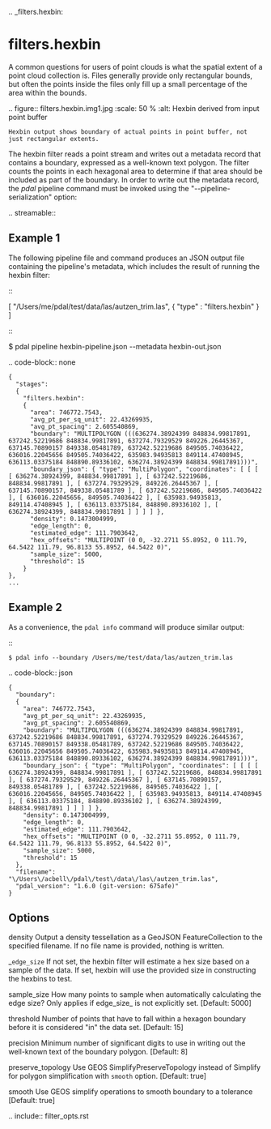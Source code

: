 .. _filters.hexbin:

filters.hexbin
==============

A common questions for users of point clouds is what the spatial extent of a
point cloud collection is. Files generally provide only rectangular bounds, but
often the points inside the files only fill up a small percentage of the area
within the bounds.

.. figure:: filters.hexbin.img1.jpg
    :scale: 50 %
    :alt: Hexbin derived from input point buffer

    Hexbin output shows boundary of actual points in point buffer, not
    just rectangular extents.

The hexbin filter reads a point stream and writes out a metadata record that
contains a boundary, expressed as a well-known text polygon. The filter counts
the points in each hexagonal area to determine if that area should be included
as part of the boundary.  In
order to write out the metadata record, the *pdal* pipeline command must be
invoked using the "--pipeline-serialization" option:

.. streamable::

Example 1
---------

The following pipeline file and command produces an JSON output file
containing the pipeline's metadata, which includes the result of running
the hexbin filter:

::

  [
      "/Users/me/pdal/test/data/las/autzen_trim.las",
      {
          "type" : "filters.hexbin"
      }
  ]

::

  $ pdal pipeline hexbin-pipeline.json --metadata hexbin-out.json


.. code-block:: none

    {
      "stages":
      {
        "filters.hexbin":
        {
          "area": 746772.7543,
          "avg_pt_per_sq_unit": 22.43269935,
          "avg_pt_spacing": 2.605540869,
          "boundary": "MULTIPOLYGON (((636274.38924399 848834.99817891, 637242.52219686 848834.99817891, 637274.79329529 849226.26445367, 637145.70890157 849338.05481789, 637242.52219686 849505.74036422, 636016.22045656 849505.74036422, 635983.94935813 849114.47408945, 636113.03375184 848890.89336102, 636274.38924399 848834.99817891)))",
          "boundary_json": { "type": "MultiPolygon", "coordinates": [ [ [ [ 636274.38924399, 848834.99817891 ], [ 637242.52219686, 848834.99817891 ], [ 637274.79329529, 849226.26445367 ], [ 637145.70890157, 849338.05481789 ], [ 637242.52219686, 849505.74036422 ], [ 636016.22045656, 849505.74036422 ], [ 635983.94935813, 849114.47408945 ], [ 636113.03375184, 848890.89336102 ], [ 636274.38924399, 848834.99817891 ] ] ] ] },
          "density": 0.1473004999,
          "edge_length": 0,
          "estimated_edge": 111.7903642,
          "hex_offsets": "MULTIPOINT (0 0, -32.2711 55.8952, 0 111.79, 64.5422 111.79, 96.8133 55.8952, 64.5422 0)",
          "sample_size": 5000,
          "threshold": 15
        }
    },
    ...


Example 2
---------

As a convenience, the ``pdal info`` command will produce similar output:

::

    $ pdal info --boundary /Users/me/test/data/las/autzen_trim.las

.. code-block:: json

    {
      "boundary":
      {
        "area": 746772.7543,
        "avg_pt_per_sq_unit": 22.43269935,
        "avg_pt_spacing": 2.605540869,
        "boundary": "MULTIPOLYGON (((636274.38924399 848834.99817891, 637242.52219686 848834.99817891, 637274.79329529 849226.26445367, 637145.70890157 849338.05481789, 637242.52219686 849505.74036422, 636016.22045656 849505.74036422, 635983.94935813 849114.47408945, 636113.03375184 848890.89336102, 636274.38924399 848834.99817891)))",
        "boundary_json": { "type": "MultiPolygon", "coordinates": [ [ [ [ 636274.38924399, 848834.99817891 ], [ 637242.52219686, 848834.99817891 ], [ 637274.79329529, 849226.26445367 ], [ 637145.70890157, 849338.05481789 ], [ 637242.52219686, 849505.74036422 ], [ 636016.22045656, 849505.74036422 ], [ 635983.94935813, 849114.47408945 ], [ 636113.03375184, 848890.89336102 ], [ 636274.38924399, 848834.99817891 ] ] ] ] },
        "density": 0.1473004999,
        "edge_length": 0,
        "estimated_edge": 111.7903642,
        "hex_offsets": "MULTIPOINT (0 0, -32.2711 55.8952, 0 111.79, 64.5422 111.79, 96.8133 55.8952, 64.5422 0)",
        "sample_size": 5000,
        "threshold": 15
      },
      "filename": "\/Users\/acbell\/pdal\/test\/data\/las\/autzen_trim.las",
      "pdal_version": "1.6.0 (git-version: 675afe)"
    }

Options
-------

density
  Output a density tessellation as a GeoJSON FeatureCollection to
  the specified filename. If no file name is provided, nothing
  is written.

_`edge_size`
  If not set, the hexbin filter will estimate a hex size based on a sample of
  the data. If set, hexbin will use the provided size in constructing the
  hexbins to test.

sample_size
  How many points to sample when automatically calculating the edge
  size? Only applies if edge_size_ is not explicitly set. [Default: 5000]

threshold
  Number of points that have to fall within a hexagon boundary before it
  is considered "in" the data set. [Default: 15]

precision
  Minimum number of significant digits to use in writing out the
  well-known text of the boundary polygon. [Default: 8]

preserve_topology
  Use GEOS SimplifyPreserveTopology instead of Simplify for polygon simplification with  `smooth` option. [Default: true]

smooth
  Use GEOS simplify operations to smooth boundary to a tolerance [Default: true]

.. include:: filter_opts.rst

